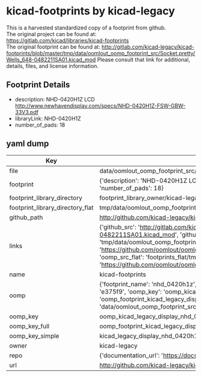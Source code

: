 # kicad-footprints by kicad-legacy  
This is a harvested standardized copy of a footprint from github.  
The original project can be found at:  
https://gitlab.com/kicad/libraries/kicad-footprints  
The original footprint can be found at:
http://gitlab.com/kicad-legacy/kicad-footprints/blob/master/tmp/data/oomlout_oomp_footprint_src/Socket.pretty/Wells_648-0482211SA01.kicad_mod
Please consult that link for additional, details, files, and license information.  
## Footprint Details
* description: NHD-0420H1Z LCD http://www.newhavendisplay.com/specs/NHD-0420H1Z-FSW-GBW-33V3.pdf  
* libraryLink: NHD-0420H1Z  
* number_of_pads: 18  
## yaml dump  
| Key | Value |  
| --- | --- |  
| file | data/oomlout_oomp_footprint_src/kicad-footprints/Display.pretty/NHD-0420H1Z.kicad_mod |  
| footprint | {'description': 'NHD-0420H1Z LCD http://www.newhavendisplay.com/specs/NHD-0420H1Z-FSW-GBW-33V3.pdf', 'libraryLink': 'NHD-0420H1Z', 'number_of_pads': 18} |  
| footprint_library_directory | footprint_library_owner/kicad-legacy_kicad-footprints |  
| footprint_library_directory_flat | tmp/data/oomlout_oomp_footprint_src/footprints_flat/kicad_legacy_display_nhd_0420h1z/working |  
| github_path | http://github.com/kicad-legacy/kicad-footprints/blob/master/tmp/data/oomlout_oomp_footprint_src/Display.pretty/NHD-0420H1Z.kicad_mod |  
| links | {'github_src': 'http://gitlab.com/kicad-legacy/kicad-footprints/blob/master/tmp/data/oomlout_oomp_footprint_src/Socket.pretty/Wells_648-0482211SA01.kicad_mod', 'github_src_repo': 'https://gitlab.com/kicad/libraries/kicad-footprints', 'oomp_bot': 'tmp/data/oomlout_oomp_footprint_src/footprints/kicad_legacy_display_nhd_0420h1z/working', 'oomp_bot_github': 'https://github.com/oomlout/oomlout_oomp_footprint_bot/tree/main/tmp/data/oomlout_oomp_footprint_src/footprints/kicad_legacy_display_nhd_0420h1z/working', 'oomp_src_flat': 'footprints_flat/tmp/data/oomlout_oomp_footprint_src/footprints_flat/kicad_legacy_display_nhd_0420h1z/working', 'oomp_src_flat_github': 'https://github.com/oomlout/oomlout_oomp_footprint_src/tree/main/tmp/data/oomlout_oomp_footprint_src/footprints_flat/kicad_legacy_display_nhd_0420h1z/working'} |  
| name | kicad-footprints |  
| oomp | {'footprint_name': 'nhd_0420h1z', 'library_name': 'display', 'md5': 'e375f9d809707c7245c2e377e4012aa1', 'md5_10': 'e375f9d809', 'md5_5': 'e375f', 'md5_6': 'e375f9', 'oomp_key': 'oomp_kicad_legacy_display_nhd_0420h1z', 'oomp_key_extra': 'oomp_footprint_kicad_legacy_display_nhd_0420h1z', 'oomp_key_full': 'oomp_footprint_kicad_legacy_display_nhd_0420h1z_e375f9', 'oomp_key_simple': 'kicad_legacy_display_nhd_0420h1z', 'original_filename': 'data/oomlout_oomp_footprint_src/kicad-footprints/Display.pretty/NHD-0420H1Z.kicad_mod', 'owner_name': 'kicad_legacy'} |  
| oomp_key | oomp_kicad_legacy_display_nhd_0420h1z |  
| oomp_key_full | oomp_footprint_kicad_legacy_display_nhd_0420h1z |  
| oomp_key_simple | kicad_legacy_display_nhd_0420h1z |  
| owner | kicad-legacy |  
| repo | {'documentation_url': 'https://docs.github.com/rest/repos/repos#get-a-repository', 'message': 'Not Found'} |  
| url | http://github.com/kicad-legacy/kicad-footprints |  


